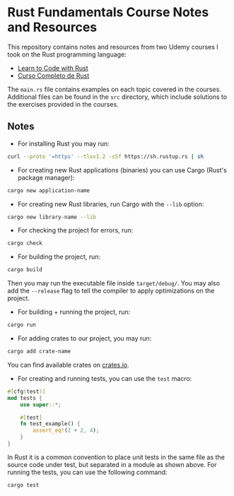 # Rust Fundamentals Course Notes and Resources

This repository contains notes and resources from two Udemy courses I took on the Rust programming language:

- [Learn to Code with Rust](https://www.udemy.com/course/learn-to-code-with-rust/)
- [Curso Completo de Rust](https://www.udemy.com/curso-completo-rust/)

The `main.rs` file contains examples on each topic covered in the courses. Additional files can be found in the `src` directory, which include solutions to the exercises provided in the courses.

## Notes

- For installing Rust you may run:

```bash
curl --proto '=https' --tlsv1.2 -sSf https://sh.rustup.rs | sh
```

- For creating new Rust applications (binaries) you can use Cargo (Rust's package manager):

```bash
cargo new application-name
```

- For creating new Rust libraries, run Cargo with the `--lib` option:

```bash
cargo new library-name --lib
```

- For checking the project for errors, run:

```bash
cargo check
```

- For building the project, run:

```bash
cargo build
```

Then you may run the executable file inside `target/debug/`. You may also add the `--release` flag to tell the compiler to apply optimizations on the project.

- For building + running the project, run:

```bash
cargo run
```

- For adding crates to our project, you may run:

```bash
cargo add crate-name
```

You can find available crates on [crates.io](https://crates.io).

- For creating and running tests, you can use the `test` macro:

```rust
#[cfg(test)]
mod tests {
    use super::*;

    #[test]
    fn test_example() {
        assert_eq!(2 + 2, 4);
    }
}
```

In Rust it is a common convention to place unit tests in the same file as the source code under test, but separated in a module as shown above. For running the tests, you can use the following command:

```bash
cargo test
```

